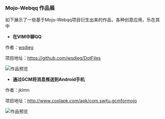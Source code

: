 ### Mojo-Webqq 作品展

如下展示了一些基于Mojo-Webqq项目衍生出来的作品，各种创意应用，乐在其中

* **在VIM中聊QQ**  

作者：[wsdjeg](https://github.com/wsdjeg)

项目地址：https://github.com/wsdjeg/DotFiles

![作品预览](https://github.com/wsdjeg/DotFiles/raw/master/pic/Vim-QQ.png)

* **通过GCM将消息推送到Android手机**

作者：jklmn

项目地址：http://www.coolapk.com/apk/com.swjtu.gcmformojo

![作品预览](http://image.coolapk.com/apk_image/2017/0115/236430504552438545-for-127809-o_1b6gbjn15ou772c10ng1vpp5kqr-uid-399128.png.t.jpg)
